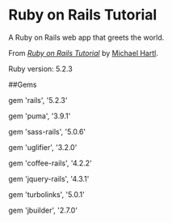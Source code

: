 # Ruby on Rails Tutorial

A Ruby on Rails web app that greets the world.

From [*Ruby on Rails Tutorial*](https://www.railstutorial.org/)
by [Michael Hartl](https://www.michaelhartl.com/).

Ruby version: 5.2.3

##Gems

gem 'rails',        '5.2.3'

gem 'puma',         '3.9.1'

gem 'sass-rails',   '5.0.6'

gem 'uglifier',     '3.2.0'

gem 'coffee-rails', '4.2.2'

gem 'jquery-rails', '4.3.1'

gem 'turbolinks',   '5.0.1'

gem 'jbuilder',     '2.7.0'
